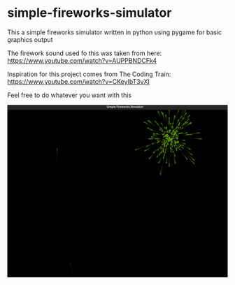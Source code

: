 # simple-fireworks-simulator

This a simple fireworks simulator written in python using pygame for basic graphics output


The firework sound used fo this was taken from here: https://www.youtube.com/watch?v=AUPPBNDCFk4

Inspiration for this project comes from The Coding Train: https://www.youtube.com/watch?v=CKeyIbT3vXI


Feel free to do whatever you want with this

![screenshot](https://github.com/Mr0o/simple-fireworks-simulator/blob/main/screenshot.png)
